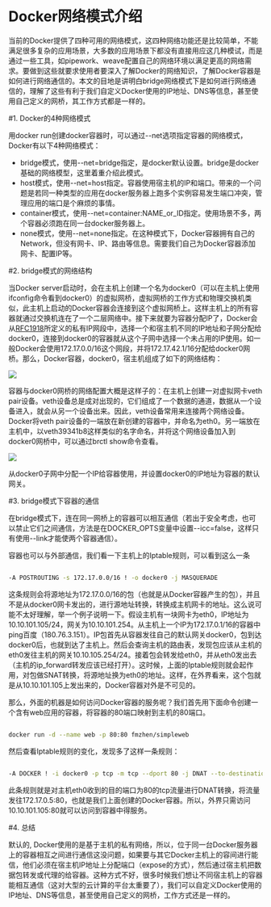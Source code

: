 Docker网络模式介绍
==

当前的Docker提供了四种可用的网络模式，这四种网络功能还是比较简单，不能满足很多复杂的应用场景，大多数的应用场景下都没有直接用应这几种模试，而是通过一些工具，如pipework、weave配置自己的网络环境以满足更高的网络需求。要做到这些就要求使用者要深入了解Docker的网络知识，了解Docker容器是如何进行网络通信的。本文的目地是讲明白bridge网络模式下是如何进行网络通信的，理解了这些有利于我们自定义Docker使用的IP地址、DNS等信息，甚至使用自己定义的网桥，其工作方式都是一样的。

#1. Docker的4种网络模式

用docker run创建docker容器时，可以通过--net选项指定容器的网络模式，Docker有以下4种网络模式：

- bridge模式，使用--net=bridge指定，是docker默认设置。bridge是docker基础的网络模型，这里着重介绍此模式。
- host模式，使用--net=host指定。容器使用宿主机的IP和端口。带来的一个问题是若同一种类型的应用在docker服务器上跑多个实例容易发生端口冲突，管理应用的端口是个麻烦的事情。
- container模式，使用--net=container:NAME_or_ID指定。使用场景不多，两个容器必须跑在同一台docker服务器上。
- none模式，使用--net=none指定。在这种模式下，Docker容器拥有自己的Network，但没有网卡、IP、路由等信息。需要我们自己为Docker容器添加网卡、配置IP等。


#2. bridge模式的网络结构

当Docker server启动时，会在主机上创建一个名为docker0（可以在主机上使用ifconfig命令看到docker0）的虚拟网桥，虚拟网桥的工作方式和物理交换机类似，此主机上启动的Docker容器会连接到这个虚拟网桥上。这样主机上的所有容器就通过交换机连在了一个二层网络中。接下来就要为容器分配IP了，Docker会从[RFC1918](http://tools.ietf.org/html/rfc1918)所定义的私有IP网段中，选择一个和宿主机不同的IP地址和子网分配给docker0，连接到docker0的容器就从这个子网中选择一个未占用的IP使用。如一般Docker会使用172.17.0.0/16这个网段，并将172.17.42.1/16分配给docker0网桥。那么，Docker容器，docker0，宿主机组成了如下的网络结构：

![](https://raw.githubusercontent.com/wplatform/blog/master/assets/docker002/0001.png) 



容器与docker0网桥的网络配置大概是这样子的：在主机上创建一对虚拟网卡veth pair设备。veth设备总是成对出现的，它们组成了一个数据的通道，数据从一个设备进入，就会从另一个设备出来。因此，veth设备常用来连接两个网络设备。
Docker将veth pair设备的一端放在新创建的容器中，并命名为eth0。另一端放在主机中，以veth39341b8这样类似的名字命名，并将这个网络设备加入到docker0网桥中，可以通过brctl show命令查看。

![](https://raw.githubusercontent.com/wplatform/blog/master/assets/docker002/0002.png)

从docker0子网中分配一个IP给容器使用，并设置docker0的IP地址为容器的默认网关。

#3. bridge模式下容器的通信

在bridge模式下，连在同一网桥上的容器可以相互通信（若出于安全考虑，也可以禁止它们之间通信，方法是在DOCKER_OPTS变量中设置--icc=false，这样只有使用--link才能使两个容器通信）。

容器也可以与外部通信，我们看一下主机上的Iptable规则，可以看到这么一条

```Bash

-A POSTROUTING -s 172.17.0.0/16 ! -o docker0 -j MASQUERADE

```

这条规则会将源地址为172.17.0.0/16的包（也就是从Docker容器产生的包），并且不是从docker0网卡发出的，进行源地址转换，转换成主机网卡的地址。这么说可能不太好理解，举一个例子说明一下。假设主机有一块网卡为eth0，IP地址为10.10.101.105/24，网关为10.10.101.254。从主机上一个IP为172.17.0.1/16的容器中ping百度（180.76.3.151）。IP包首先从容器发往自己的默认网关docker0，包到达docker0后，也就到达了主机上。然后会查询主机的路由表，发现包应该从主机的eth0发往主机的网关10.10.105.254/24。接着包会转发给eth0，并从eth0发出去（主机的ip_forward转发应该已经打开）。这时候，上面的Iptable规则就会起作用，对包做SNAT转换，将源地址换为eth0的地址。这样，在外界看来，这个包就是从10.10.101.105上发出来的，Docker容器对外是不可见的。

那么，外面的机器是如何访问Docker容器的服务呢？我们首先用下面命令创建一个含有web应用的容器，将容器的80端口映射到主机的80端口。

```Bash

docker run -d --name web -p 80:80 fmzhen/simpleweb

```

然后查看Iptable规则的变化，发现多了这样一条规则：

```Bash

-A DOCKER ! -i docker0 -p tcp -m tcp --dport 80 -j DNAT --to-destination 172.17.0.5:80

```
此条规则就是对主机eth0收到的目的端口为80的tcp流量进行DNAT转换，将流量发往172.17.0.5:80，也就是我们上面创建的Docker容器。所以，外界只需访问10.10.101.105:80就可以访问到容器中得服务。


#4. 总结

默认的, Docker使用的是基于主机的私有网络，所以，位于同一台Docker服务器上的容器相互之间进行通信这没问题，如果要与其它Docker主机上的容间进行能信，他们必须在宿主机IP地址上分配端口（expose的方式），然后通过宿主机把数据包转发或代理的给容器。这种方式不好，很多时候我们想让不同宿主机上的容器能相互通信（这对大型的云计算的平台太重要了），我们可以自定义Docker使用的IP地址、DNS等信息，甚至使用自己定义的网桥，工作方式还是一样的。
